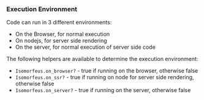 ### Execution Environment
Code can run in 3 different environments:
- On the Browser, for normal execution
- On nodejs, for server side rendering
- On the server, for normal execution of server side code

The following helpers are available to determine the execution environment:
- `Isomorfeus.on_browser?` - true if running on the browser, otherwise false
- `Isomorfeus.on_ssr?` - true if running on node for server side rendering, otherwise false
- `Isomorfeus.on_server?` - true if running on the server, otherwise false
